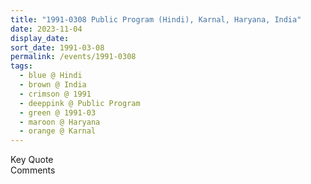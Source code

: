 ```yaml
---
title: "1991-0308 Public Program (Hindi), Karnal, Haryana, India"
date: 2023-11-04
display_date: 
sort_date: 1991-03-08
permalink: /events/1991-0308
tags:
  - blue @ Hindi
  - brown @ India
  - crimson @ 1991
  - deeppink @ Public Program
  - green @ 1991-03
  - maroon @ Haryana
  - orange @ Karnal
---
```


<wave-list>
  <list-title color="green" width="75">Key Quote</list-title>
  <list-item color="BlanchedAlmond"  width="200"></list-item>
  <list-item color="Lavender"></list-item>
  <list-item color="BlanchedAlmond"></list-item>
</wave-list>

<br>

<wave-list>
  <list-title color="green" width="75">Comments</list-title>
  <list-item color="BlanchedAlmond"  width="200"></list-item>
  <list-item color="Lavender"></list-item>
  <list-item color="BlanchedAlmond"></list-item>
</wave-list>
